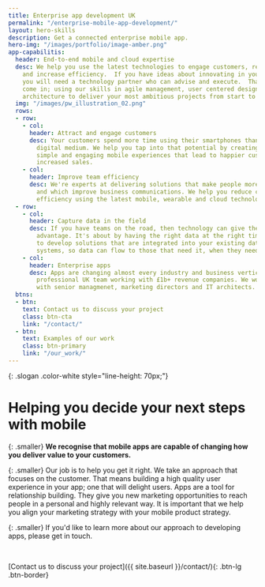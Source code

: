 ```yaml
---
title: Enterprise app development UK
permalink: "/enterprise-mobile-app-development/"
layout: hero-skills
description: Get a connected enterprise mobile app.
hero-img: "/images/portfolio/image-amber.png"
app-capabilitis:
  header: End-to-end mobile and cloud expertise
  desc: We help you use the latest technologies to engage customers, reduce costs
    and increase efficiency.  If you have ideas about innovating in your industry,
    you will need a technology partner who can advise and execute.  That's where we
    come in; using our skills in agile management, user centered design, and technology
    architecture to deliver your most ambitious projects from start to finish.
  img: "/images/pw_illustration_02.png"
  rows:
  - row:
    - col: 
      header: Attract and engage customers
      desc: Your customers spend more time using their smartphones than any other
        digital medium. We help you tap into that potential by creating convenient,
        simple and engaging mobile experiences that lead to happier customers and
        increased sales.
    - col: 
      header: Improve team efficiency
      desc: We're experts at delivering solutions that make people more productive,
        and which improve business communications. We help you reduce costs and increase
        efficiency using the latest mobile, wearable and cloud technologies.
  - row:
    - col: 
      header: Capture data in the field
      desc: If you have teams on the road, then technology can give them a huge competitive
        advantage. It's about by having the right data at the right time. We're able
        to develop solutions that are integrated into your existing databases and
        systems, so data can flow to those that need it, when they need it.
    - col: 
      header: Enterprise apps
      desc: Apps are changing almost every industry and business vertical. We're a
        professional UK team working with £1b+ revenue companies. We work directly
        with senior managmenet, marketing directors and IT architects.
  btns:
  - btn: 
    text: Contact us to discuss your project
    class: btn-cta
    link: "/contact/"
  - btn: 
    text: Examples of our work
    class: btn-primary
    link: "/our_work/"
---
```


{: .slogan .color-white style="line-height: 70px;"}
# Helping you decide your **next steps** with mobile

{: .smaller}
**We recognise that mobile apps are capable of changing how you deliver value to your customers.**

{: .smaller}
Our job is to help you get it right. We take an approach that focuses on the customer.
That means building a high quality user experience in your app; one that will delight users.
Apps are a tool for relationship building. They give you new marketing opportunities to reach people in a personal and highly relevant way. It is important that we help you align your marketing strategy with your mobile product strategy.

{: .smaller}
If you'd like to learn more about our approach to developing apps, please get in touch.

<br/>

[Contact us to discuss your project]({{ site.baseurl }}/contact/){: .btn-lg .btn-border}